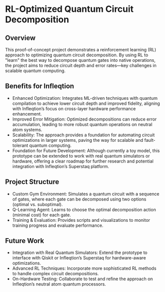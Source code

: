 # RL-Optimized Quantum Circuit Decomposition

## Overview

This proof-of-concept project demonstrates a reinforcement learning (RL) approach to optimizing quantum circuit decomposition. By using RL to "learn" the best way to decompose quantum gates into native operations, the project aims to reduce circuit depth and error rates—key challenges in scalable quantum computing.

## Benefits for Infleqtion

- Enhanced Optimization:
Integrates ML-driven techniques with quantum compilation to achieve lower circuit depth and improved fidelity, aligning with Infleqtion’s focus on cross-layer hardware performance enhancement.
- Improved Error Mitigation:
Optimized decompositions can reduce error accumulation, leading to more robust quantum operations on neutral atom systems.
- Scalability:
The approach provides a foundation for automating circuit optimizations in larger systems, paving the way for scalable and fault-tolerant quantum computing.
- Foundation for Future Development:
Although currently a toy model, this prototype can be extended to work with real quantum simulators or hardware, offering a clear roadmap for further research and potential integration with Infleqtion’s Superstaq platform.
## Project Structure

- Custom Gym Environment:
Simulates a quantum circuit with a sequence of gates, where each gate can be decomposed using two options (optimal vs. suboptimal).
- Q-Learning Agent:
Learns to choose the optimal decomposition action (minimal cost) for each gate.
- Training & Evaluation:
Provides scripts and visualizations to monitor training progress and evaluate performance.

## Future Work

- Integration with Real Quantum Simulators:
Extend the prototype to interface with Qiskit or Infleqtion’s Superstaq for hardware-aware optimizations.
- Advanced RL Techniques:
Incorporate more sophisticated RL methods to handle complex circuit decompositions.
- On-Hardware Testing:
Collaborate to test and refine the approach on Infleqtion’s neutral atom quantum processors.
